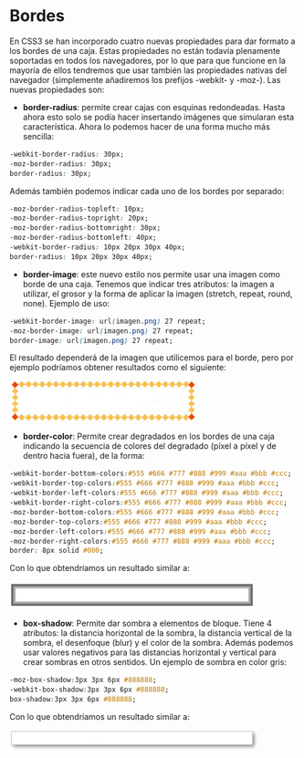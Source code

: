 # Bordes

En CSS3 se han incorporado cuatro nuevas propiedades para dar formato a los bordes de una caja. Estas propiedades no están todavía plenamente soportadas en todos los navegadores, por lo que para que funcione en la mayoría de ellos tendremos que usar también las propiedades nativas del navegador (simplemente añadiremos los prefijos -webkit- y -moz-). Las nuevas propiedades son:

* **border-radius**: permite crear cajas con esquinas redondeadas. Hasta ahora esto solo se podía hacer insertando imágenes que simularan esta característica. Ahora lo podemos hacer de una forma mucho más sencilla:

```css
-webkit-border-radius: 30px;
-moz-border-radius: 30px;
border-radius: 30px;
```

Además también podemos indicar cada uno de los bordes por separado:

```css
-moz-border-radius-topleft: 10px;
-moz-border-radius-topright: 20px;
-moz-border-radius-bottomright: 30px;
-moz-border-radius-bottomleft: 40px;
-webkit-border-radius: 10px 20px 30px 40px;
border-radius: 10px 20px 30px 40px;
```

* **border-image**: este nuevo estilo nos permite usar una imagen como borde de una caja. Tenemos que indicar tres atributos: la imagen a utilizar, el grosor y la forma de aplicar la imagen (stretch, repeat, round, none). Ejemplo de uso:

```css
-webkit-border-image: url(imagen.png) 27 repeat;
-moz-border-image: url(imagen.png) 27 repeat;
border-image: url(imagen.png) 27 repeat;
```

El resultado dependerá de la imagen que utilicemos para el borde, pero por ejemplo podríamos obtener resultados como el siguiente:

![](images/web_intro/css3-border-image.jpg)


* **border-color**: Permite crear degradados en los bordes de una caja indicando la secuencia de colores del degradado (píxel a píxel y de dentro hacia fuera), de la forma:

```css
-webkit-border-bottom-colors:#555 #666 #777 #888 #999 #aaa #bbb #ccc;
-webkit-border-top-colors:#555 #666 #777 #888 #999 #aaa #bbb #ccc;
-webkit-border-left-colors:#555 #666 #777 #888 #999 #aaa #bbb #ccc;
-webkit-border-right-colors:#555 #666 #777 #888 #999 #aaa #bbb #ccc;
-moz-border-bottom-colors:#555 #666 #777 #888 #999 #aaa #bbb #ccc;
-moz-border-top-colors:#555 #666 #777 #888 #999 #aaa #bbb #ccc;
-moz-border-left-colors:#555 #666 #777 #888 #999 #aaa #bbb #ccc;
-moz-border-right-colors:#555 #666 #777 #888 #999 #aaa #bbb #ccc;
border: 8px solid #000;
```

Con lo que obtendríamos un resultado similar a:

![](images/web_intro/css3-border-colors.jpg)


* **box-shadow**: Permite dar sombra a elementos de bloque. Tiene 4 atributos: la distancia horizontal de la sombra, la distancia vertical de la sombra, el desenfoque (blur) y el color de la sombra. Además podemos usar valores negativos para las distancias horizontal y vertical para crear sombras en otros sentidos. Un ejemplo de sombra en color gris:


```css
-moz-box-shadow:3px 3px 6px #888888;
-webkit-box-shadow:3px 3px 6px #888888;
box-shadow:3px 3px 6px #888888;
```

Con lo que obtendríamos un resultado similar a:

![](images/web_intro/css3-box-shadow.jpg)

